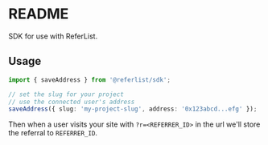 # README

SDK for use with ReferList.

## Usage

```ts
import { saveAddress } from '@referlist/sdk';

// set the slug for your project
// use the connected user's address
saveAddress({ slug: 'my-project-slug', address: '0x123abcd...efg' });
```

Then when a user visits your site with `?r=<REFERRER_ID>` in the url we'll store the referral to `REFERRER_ID`.
